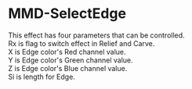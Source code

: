 # MMD-SelectEdge
This effect has four parameters that can be controlled.  
Rx is flag to switch effect in Relief and Carve.  
X is Edge color's Red channel value.  
Y is Edge color's Green channel value.  
Z is Edge color's Blue channel value.  
Si is length for Edge.  